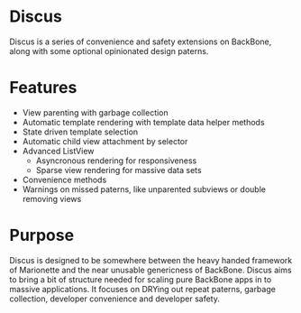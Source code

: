 Discus
======
Discus is a series of convenience and safety extensions on BackBone, along with some optional opinionated design paterns.

Features
======
* View parenting with garbage collection
* Automatic template rendering with template data helper methods
* State driven template selection
* Automatic child view attachment by selector
* Advanced ListView
  * Asyncronous rendering for responsiveness
  * Sparse view rendering for massive data sets
* Convenience methods
* Warnings on missed paterns, like unparented subviews or double removing views


Purpose
======
Discus is designed to be somewhere between the heavy handed framework of Marionette and the near unusable genericness of BackBone. Discus aims to bring a bit of structure needed for scaling pure BackBone apps in to massive applications. It focuses on DRYing out repeat paterns, garbage collection, developer convenience and developer safety.

